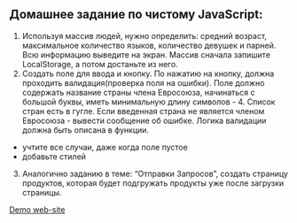 ## Домашнее задание по чистому JavaScript:

1. Используя массив людей, нужно определить:
средний возраст, максимальное количество языков, количество девушек и парней.
Всю информацию выведите на экран.
Массив сначала запишите LocalStorage, а потом достаньте из него.
2. Создать поле для ввода и кнопку. По нажатию на кнопку, должна проходить валидация(проверка поля на ошибки).
Поле должно содержать название страны члена Евросоюза, начинаться с большой буквы, иметь минимальную длину символов - 4. Список стран есть в гугле. 
Если введенная страна не является членом Евросоюза - вывести сообщение об ошибке.
Логика валидации должна быть описана в функции. 
* учтите все случаи, даже когда поле пустое
* добавьте стилей
3. Аналогично заданию в теме: “Отправки Запросов”, создать страницу продуктов, которая будет подгружать продукты уже после загрузки страницы.

 [Demo web-site](https://magazin-green.site)